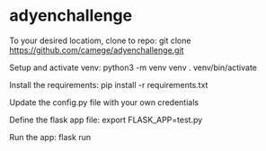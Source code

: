 # adyenchallenge

To your desired locatiom, clone to repo:
git clone https://github.com/camege/adyenchallenge.git

Setup and activate venv:
python3 -m venv venv
. venv/bin/activate  

Install the requirements:
pip install -r requirements.txt

Update the config.py file with your own credentials

Define the flask app file:
export FLASK_APP=test.py

Run the app:
flask run
